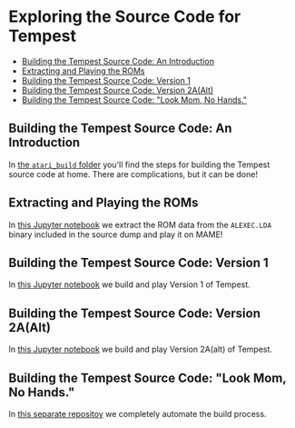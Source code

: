 # Exploring the Source Code for Tempest

<!-- vim-markdown-toc GFM -->

* [Building the Tempest Source Code: An Introduction](#building-the-tempest-source-code-an-introduction)
* [Extracting and Playing the ROMs](#extracting-and-playing-the-roms)
* [Building the Tempest Source Code: Version 1](#building-the-tempest-source-code-version-1)
* [Building the Tempest Source Code: Version 2A(Alt)](#building-the-tempest-source-code-version-2aalt)
* [Building the Tempest Source Code: "Look Mom, No Hands."](#building-the-tempest-source-code-look-mom-no-hands)

<!-- vim-markdown-toc -->

## Building the Tempest Source Code: An Introduction
In [the `atari_build` folder](./atari_build/) you'll find the steps for building the Tempest source
code at home. There are complications, but it can be done!

## Extracting and Playing the ROMs 
In [this Jupyter notebook](./notebooks/Reconstruct%20ROMs%20from%20Object%20FIles%20in%20the%20Tempest%20Source%20Dump.ipynb) we
extract the ROM data from the `ALEXEC.LDA` binary included in the source dump and play it on MAME!

## Building the Tempest Source Code: Version 1
In [this Jupyter notebook](./notebooks/Build%20Tempest%20Sources%20for%20Version%201.ipynb) we build and play Version 1 of Tempest.

## Building the Tempest Source Code: Version 2A(Alt) 
In [this Jupyter notebook](./notebooks/Build%20Tempest%20Sources%20for%20Version%202A(Alt).ipynb) we build and play Version 2A(alt) of Tempest.

## Building the Tempest Source Code: "Look Mom, No Hands."
In [this separate repositoy](https://github.com/mwenge/tempest_fun) we completely automate the build process.
